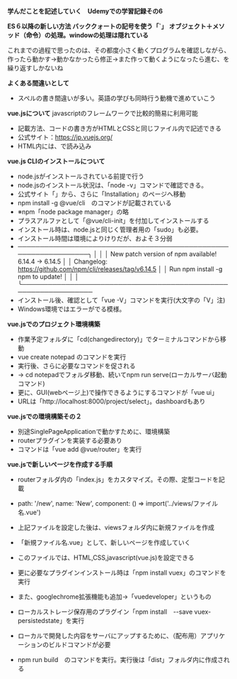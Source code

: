 **学んだことを記述していく　Udemyでの学習記録その6**

**ES６以降の新しい方法 バッククォートの記号を使う「`」**
**オブジェクト＋メソッド（命令）の処理。windowの処理は隠れている**

これまでの過程で思ったのは、その都度小さく動くプログラムを確認しながら、
作ったら動かす→動かなかったら修正→また作って動くようになったら進む、を繰り返すしかないね

**よくある間違いとして**
- スペルの書き間違いが多い。英語の学びも同時行う動機で進めていこう

**vue.jsについて**
javascriptのフレームワークで比較的簡易に利用可能
- 記載方法、コードの書き方がHTMLとCSSと同じファイル内で記述できる
- 公式サイト：https://jp.vuejs.org/
- HTML内には、<script src="https://cdn.jsdelivr.net/npm/vue/dist/vue.js"></script>で読み込み


**vue.js CLIのインストールについて**
- node.jsがインストールされている前提で行う
- node.jsのインストール状況は、「node -v」コマンドで確認できる。
- 公式サイト「」から、さらに「Installation」のページへ移動
- npm install -g @vue/cli　のコマンドが記載されている
- ※npm「node package manager」の略
- プラスアルファとして「@vue/cli-init」を付加してインストールする
- インストール時は、node.jsと同じく管理者用の「sudo」も必要。
- インストール時間は環境によりけりだが、およそ３分弱
- ────────────────────────────────────────────────────────────────╮
   │                                                                │
   │      New patch version of npm available! 6.14.4 → 6.14.5       │
   │   Changelog: https://github.com/npm/cli/releases/tag/v6.14.5   │
   │               Run npm install -g npm to update!                │
   │                                                                │
   ╰────────────────────────────────────────────────────────────────
- インストール後、確認として「vue -V」コマンドを実行(大文字の「V」注)
- Windows環境ではエラーがでる模様。

**vue.jsでのプロジェクト環境構築**
- 作業予定フォルダに「cd(changedirectory)」でターミナルコマンドから移動
- vue create notepad のコマンドを実行
- 実行後、さらに必要なコマンドを促される
- → cd notepadでフォルダ移動、続いてnpm run serve(ローカルサーバ起動コマンド)
- 更に、GUI(webページ上)で操作できるようにするコマンドが「vue ui」
- URLは「http://localhost:8000/project/select」。dashboardもあり

**vue.jsでの環境構築その２**
- 別途SinglePageApplicationで動かすために、環境構築
- routerプラグインを実装する必要あり
- コマンドは「vue add @vue/router」を実行

**vue.jsで新しいページを作成する手順**
- routerフォルダ内の「index.js」をカスタマイズ。その際、定型コードを記載
-   path: '/new',
    name: 'New',
    component: () => import('../views/ファイル名.vue')

- 上記ファイルを設定した後は、viewsフォルダ内に新規ファイルを作成
- 「新規ファイル名.vue」として、新しいページを作成していく
- このファイルでは、HTML,CSS,javascript(vue.js)を設定できる
- 更に必要なプラグインインストール時は「npm install vuex」のコマンドを実行
- また、googlechrome拡張機能も追加→「vuedeveloper」というもの
- ローカルストレージ保存用のプラグイン「npm install　--save vuex-persistedstate」を実行
- ローカルで開発した内容をサーバにアップするために、（配布用）アプリケーションのビルドコマンドが必要
- npm run build　のコマンドを実行。実行後は「dist」フォルダ内に作成される